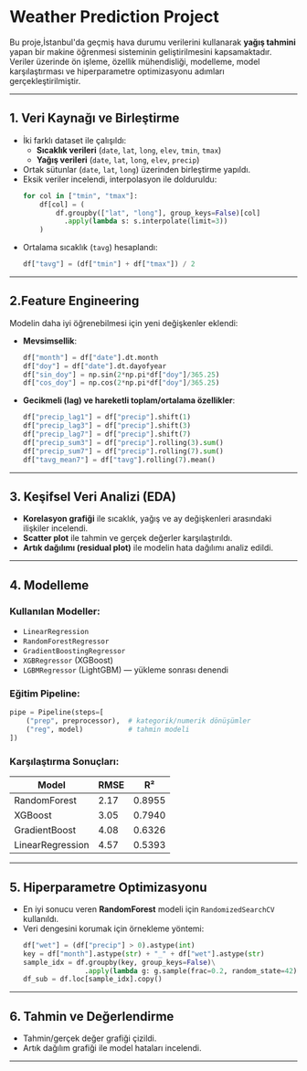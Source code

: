 
# Weather Prediction Project

Bu proje,İstanbul'da geçmiş hava durumu verilerini kullanarak **yağış tahmini** yapan bir makine öğrenmesi sisteminin geliştirilmesini kapsamaktadır.  
Veriler üzerinde ön işleme, özellik mühendisliği, modelleme, model karşılaştırması ve hiperparametre optimizasyonu adımları gerçekleştirilmiştir.

---

## 1. Veri Kaynağı ve Birleştirme
- İki farklı dataset ile çalışıldı:
  - **Sıcaklık verileri** (`date`, `lat`, `long`, `elev`, `tmin`, `tmax`)
  - **Yağış verileri** (`date`, `lat`, `long`, `elev`, `precip`)
- Ortak sütunlar (`date`, `lat`, `long`) üzerinden birleştirme yapıldı.
- Eksik veriler incelendi, interpolasyon ile dolduruldu:
  ```python
  for col in ["tmin", "tmax"]:
      df[col] = (
          df.groupby(["lat", "long"], group_keys=False)[col]
            .apply(lambda s: s.interpolate(limit=3))
      )
  ```
- Ortalama sıcaklık (`tavg`) hesaplandı:
  ```python
  df["tavg"] = (df["tmin"] + df["tmax"]) / 2
  ```

---

## 2.Feature Engineering
Modelin daha iyi öğrenebilmesi için yeni değişkenler eklendi:
- **Mevsimsellik**:
  ```python
  df["month"] = df["date"].dt.month
  df["doy"] = df["date"].dt.dayofyear
  df["sin_doy"] = np.sin(2*np.pi*df["doy"]/365.25)
  df["cos_doy"] = np.cos(2*np.pi*df["doy"]/365.25)
  ```
- **Gecikmeli (lag) ve hareketli toplam/ortalama özellikler**:
  ```python
  df["precip_lag1"] = df["precip"].shift(1)
  df["precip_lag3"] = df["precip"].shift(3)
  df["precip_lag7"] = df["precip"].shift(7)
  df["precip_sum3"] = df["precip"].rolling(3).sum()
  df["precip_sum7"] = df["precip"].rolling(7).sum()
  df["tavg_mean7"] = df["tavg"].rolling(7).mean()
  ```

---

## 3. Keşifsel Veri Analizi (EDA)
- **Korelasyon grafiği** ile sıcaklık, yağış ve ay değişkenleri arasındaki ilişkiler incelendi.
- **Scatter plot** ile tahmin ve gerçek değerler karşılaştırıldı.
- **Artık dağılımı (residual plot)** ile modelin hata dağılımı analiz edildi.

---

## 4. Modelleme
### Kullanılan Modeller:
- `LinearRegression`
- `RandomForestRegressor`
- `GradientBoostingRegressor`
- `XGBRegressor` (XGBoost)
- `LGBMRegressor` (LightGBM) — yükleme sonrası denendi

### Eğitim Pipeline:
```python
pipe = Pipeline(steps=[
    ("prep", preprocessor),  # kategorik/numerik dönüşümler
    ("reg", model)           # tahmin modeli
])
```

### Karşılaştırma Sonuçları:
| Model           | RMSE   | R²     |
|-----------------|--------|--------|
| RandomForest    | 2.17   | 0.8955 |
| XGBoost         | 3.05   | 0.7940 |
| GradientBoost   | 4.08   | 0.6326 |
| LinearRegression| 4.57   | 0.5393 |

---

## 5. Hiperparametre Optimizasyonu
- En iyi sonucu veren **RandomForest** modeli için `RandomizedSearchCV` kullanıldı.
- Veri dengesini korumak için örnekleme yöntemi:
  ```python
  df["wet"] = (df["precip"] > 0).astype(int)
  key = df["month"].astype(str) + "_" + df["wet"].astype(str)
  sample_idx = df.groupby(key, group_keys=False)\
                 .apply(lambda g: g.sample(frac=0.2, random_state=42)).index
  df_sub = df.loc[sample_idx].copy()
  ```

---

## 6. Tahmin ve Değerlendirme
- Tahmin/gerçek değer grafiği çizildi.
- Artık dağılım grafiği ile model hataları incelendi.
---

